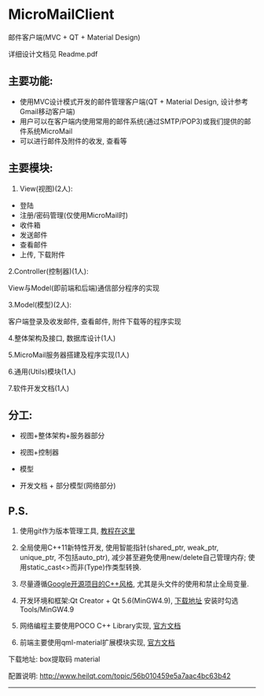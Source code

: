 # MicroMailClient

邮件客户端(MVC + QT + Material Design)

详细设计文档见 Readme.pdf

## 主要功能:

- 使用MVC设计模式开发的邮件管理客户端(QT + Material Design, 设计参考Gmail移动客户端)
- 用户可以在客户端内使用常用的邮件系统(通过SMTP/POP3)或我们提供的邮件系统MicroMail
- 可以进行邮件及附件的收发, 查看等

## 主要模块:

1. View(视图)(2人):
- 登陆
- 注册/密码管理(仅使用MicroMail时)
- 收件箱
- 发送邮件
- 查看邮件
- 上传, 下载附件

2.Controller(控制器)(1人):

View与Model(即前端和后端)通信部分程序的实现

3.Model(模型)(2人):

客户端登录及收发邮件, 查看邮件, 附件下载等的程序实现

4.整体架构及接口, 数据库设计(1人)

5.MicroMail服务器搭建及程序实现(1人)

6.通用(Utils)模块(1人)

7.软件开发文档(1人)


## 分工:

- 视图+整体架构+服务器部分

- 视图+控制器

- 模型

- 开发文档 + 部分模型(网络部分)

## P.S.

1. 使用git作为版本管理工具, [教程在这里](http://www.liaoxuefeng.com/wiki/0013739516305929606dd18361248578c67b8067c8c017b000)

2. 全局使用C++11新特性开发, 使用智能指针(shared_ptr, weak_ptr, unique_ptr, 不包括auto_ptr), 减少甚至避免使用new/delete自己管理内存; 使用static_cast<>而非(Type)作类型转换.

3. 尽量遵循[Google开源项目的C++风格](http://zh-google-styleguide.readthedocs.io/en/latest/google-cpp-styleguide/contents/), 尤其是头文件的使用和禁止全局变量. 

4. 开发环境和框架:Qt Creator + Qt 5.6(MinGW4.9), [下载地址](http://download.qt.io/official_releases/qt/5.6/5.6.0/qt-opensource-windows-x86-android-5.6.0.exe)
安装时勾选Tools/MinGW4.9

5. 网络编程主要使用POCO C++ Library实现, [官方文档](http://pocoproject.org/docs/Poco.Net.MailMessage.html)

6. 前端主要使用qml-material扩展模块实现, [官方文档](http://papyros.io/qml-material/)

下载地址: box提取码 material

配置说明: http://www.heilqt.com/topic/56b010459e5a7aac4bc63b42


---------